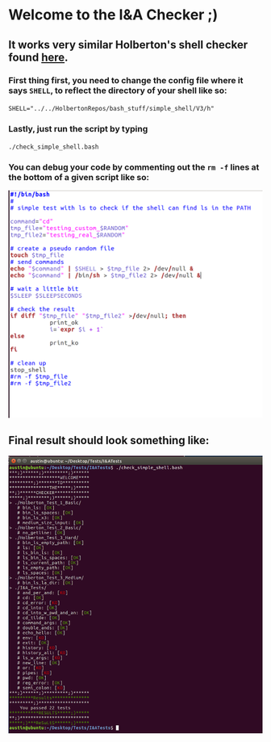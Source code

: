# Welcome to the I&A Checker ;)
## It works very similar Holberton's shell checker found [here](https://github.com/holbertonschool/0x15.c/).

### First thing first, you need to change the config file where it says `SHELL`, to reflect the directory of your shell like so: 
`SHELL="../../HolbertonRepos/bash_stuff/simple_shell/V3/h"`

### Lastly, just run the script by typing 
`./check_simple_shell.bash`

### You can debug your code by commenting out the `rm -f` lines at the bottom of a given script like so:

![](cmtrm.png)

## Final result should look something like:

![](exampleout.png)
